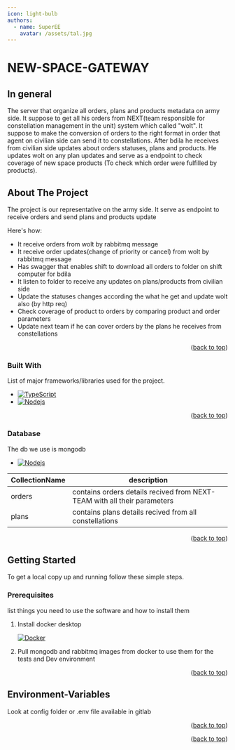 ```yaml
---
icon: light-bulb
authors:
  - name: SuperEE
    avatar: /assets/tal.jpg
---
```



# NEW-SPACE-GATEWAY

## In general
The server that organize all orders, plans and products metadata on army side.
It suppose to get all his orders from NEXT(team responsible for constellation management in the unit) system which called "wolt".
It suppose to make the conversion of orders to the right format in order that agent on civilian side can send it to constellations.
After bdila he receives from civilian side updates about orders statuses, plans and products.
He updates wolt on any plan updates and serve as a endpoint to check coverage of new space products
(To check which order were fulfilled by products).

<!-- ABOUT THE PROJECT -->
## About The Project

The project is our representative on the army side.
It serve as endpoint to receive orders and send plans and products update

Here's how:
* It receive orders from wolt by rabbitmq message
* It receive order updates(change of priority or cancel) from wolt by rabbitmq message
* Has swagger that enables shift to download all orders to folder on shift computer for bdila
* It listen to folder to receive any updates on plans/products from civilian side  
* Update the statuses changes according the what he get and update wolt also (by http req)  
* Check coverage of product to orders by comparing product and order parameters
* Update next team if he can cover orders by the plans he receives from constellations

<p align="right">(<a href="#readme-top">back to top</a>)</p>

### Built With

List of major frameworks/libraries used for the project.

* [![TypeScript][TypeScript]][TypeScript-url]
* [![Nodejs][Nodejs]][Nodejs-url]

<p align="right">(<a href="#readme-top">back to top</a>)</p>

### Database

The db we use is mongodb 
* [![Nodejs][MongoDB]][Mongodb-url]

| CollectionName  | description |
| ------------- | ------------- |
| orders  | contains orders details recived from NEXT-TEAM with all their parameters |
| plans  | contains plans details recived from all constellations |

<p align="right">(<a href="#readme-top">back to top</a>)</p>




<!-- GETTING STARTED -->
## Getting Started

To get a local copy up and running follow these simple steps.

### Prerequisites

list things you need to use the software and how to install them
1. Install docker desktop

   [![Docker][Docker]][docker-url]

2. Pull mongodb and rabbitmq images from docker to use them for the tests and Dev environment 
  


<p align="right">(<a href="#readme-top">back to top</a>)</p>

## Environment-Variables

Look at config folder or .env file available in gitlab


<p align="right">(<a href="#readme-top">back to top</a>)</p>


<p align="right">(<a href="#readme-top">back to top</a>)</p>

<!-- MARKDOWN LINKS & IMAGES -->
<!-- https://www.markdownguide.org/basic-syntax/#reference-style-links -->
[TypeScript]: https://img.shields.io/badge/typescript-000000?style=for-the-badge&logo=typescript&logoColor=blue
[TypeScript-url]: https://www.typescriptlang.org/ 
[Nodejs]: https://img.shields.io/badge/Nodejs-35495E?style=for-the-badge&logo=node.js&logoColor=4FC08D
[Nodejs-url]: https://nodejs.org/en/ 
[Docker]: https://img.shields.io/badge/Docker-0769AD?style=for-the-badge&logo=docker&logoColor=white
[docker-url]: https://www.docker.com/products/docker-desktop/
[MongoDB]: https://img.shields.io/badge/MongoDB-35495E?style=for-the-badge&logo=MONGOdb&logoColor=green
[Mongodb-url]: https://www.mongodb.com/
